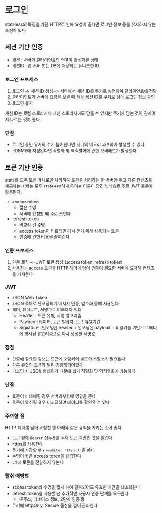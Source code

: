 # 로그인

stateless의 특징을 가진 HTTP로 인해 요청이 끝나면 로그인 정보 등을 유지하지 않는 특징이 있다

## 세션 기반 인증

- 세션 : 서버와 클라이언트의 연결이 활성화된 상태
- 세션ID : 웹 서버 또는 DB에 저장되는 유니크한 ID

### 로그인 프로세스

1. 로그인 -> 세션 ID 생성 -> 서버에서 세션 ID를 쿠키로 설정하여 클라이언트에 전달
2. 클라이언트가 서버에 요청을 보낼 때 해당 세션 ID를 쿠키로 담아 로그인 정보 확인
3. 로그인 유지

세션 ID는 로컬 스토리지나 세션 스토리지에도 담을 수 있지만 쿠키에 담는 것이 관례여서 따르는 것이 좋다.

### 단점

- 로그인 중인 유저의 수가 늘어난다면 서버의 메모리 과부화가 발생할 수 있다
- RDBMS에 저장된다면 직렬화 및 역직렬화에 관한 오버헤드가 발생한다

## 토큰 기반 인증

state를 모두 토큰 자체로만 처리하여 토큰을 처리하는 한 서버만 두고 다른 컨텐츠를 제공하는 서버는 모두 stateless하게 두려는 이론이 담긴 방식으로 주로 JWT 토큰이 활용된다.

- access token
    - 짧은 수명
    - 서버에 요청할 때 주로 쓰인다
- refresh token
    - 비교적 긴 수명
    - access token이 만료되면 다시 얻기 위해 사용되는 토큰
    - 인증에 관한 비용을 줄여준다

### 인증 프로세스

1. 인증 로직 -> JWT 토큰 생성 (access token, refresh token)
2. 사용자는 access 토큰을 HTTP 헤더에 담아 인증이 필요한 서버에 요청해 컨텐츠를 가져온다

### JWT

- JSON Web Token
- JSON 객체로 인코딩되며 메시지 인증, 암호화 등에 사용된다
- 헤더, 페이로드, 서명으로 이루어져 있다
    - Header : 토큰 유형, 서명 알고리즘
    - Payload : 데이터, 토큰 발급자, 토큰 유효기간
    - Signature : 인코딩된 header + 인코딩된 payload + 비밀키를 기반으로 헤더에 명시된 알고리즘으로 다시 생성한 서명값

### 장점

- 인증에 필요한 정보는 토큰에 포함되어 별도의 저장소가 필요없다
- 다른 유형의 토큰과 달리 경량화되어있다
- 디코딩 시 JSON 형태이기 때문에 쉽게 직렬화 및 역직렬화가 가능하다

### 단점

- 토큰이 비대해질 경우 서버과부화에 영향을 준다
- 토큰이 탈취될 경우 디코딩하여 데이터를 확인할 수 있다

### 주의할 점

HTTP 헤더에 담아 요청할 땐 아래와 같은 규칙을 지키는 것이 좋다

- 토큰 앞에 `Bearer` 접두사를 두어 토큰 기반인 것을 알린다
- https를 사용한다
- 쿠키에 저장할 땐 `sameSite: 'Strict'`을 쓴다
- 수명이 짧은 access token을 발급한다
- url에 토큰을 전달하지 않는다

### 탈취 예방법

- access token의 수명을 짧게 하여 탈취되어도 유효한 기간을 최소화한다
- refresh token을 사용할 땐 추가적인 사용자 인증 단계를 요구한다
    - IP주소, 디바이스 정보, 2단계 인증 등
- 쿠키에 HttpOnly, Secure 옵션을 걸어 관리한다